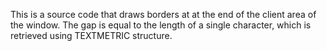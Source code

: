 This is a source code that draws borders at at the end of the client area of the window.
The gap is equal to the length of a single character, which is retrieved using TEXTMETRIC structure.